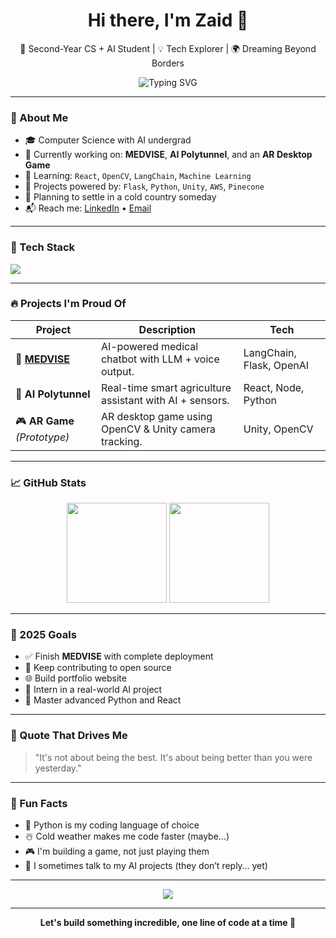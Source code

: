 <h1 align="center">Hi there, I'm Zaid 👋</h1>
<p align="center">
  🚀 Second-Year CS + AI Student | 💡 Tech Explorer | 🌍 Dreaming Beyond Borders
</p>

<p align="center">
  <img src="https://readme-typing-svg.demolab.com?font=Fira+Code&size=24&duration=3000&pause=1000&center=true&width=435&lines=AI+Enthusiast;Creative+Tech+Builder;Open+Source+Contributor;Future+Snow+Lover+%F0%9F%8F%A3" alt="Typing SVG" />
</p>

---

### 🧠 About Me

- 🎓 Computer Science with AI undergrad  
- 🔭 Currently working on: **MEDVISE**, **AI Polytunnel**, and an **AR Desktop Game**  
- 🌱 Learning: `React`, `OpenCV`, `LangChain`, `Machine Learning`  
- 🧩 Projects powered by: `Flask`, `Python`, `Unity`, `AWS`, `Pinecone`  
- 🧊 Planning to settle in a cold country someday  
- 📬 Reach me: [LinkedIn](www.linkedin.com/in/zaidahmadcodes) • [Email](zaidahmad25@outlook.com)

---

### 🚀 Tech Stack

<p align="left">
  <img src="https://skillicons.dev/icons?i=python,react,html,css,flask,opencv,unity,git,github,vscode,aws" />
</p>

---

### 🔥 Projects I'm Proud Of

| Project | Description | Tech |
|--------|-------------|------|
| 🏥 [**MEDVISE**](https://github.com/yourusername/medvise) | AI-powered medical chatbot with LLM + voice output. | LangChain, Flask, OpenAI |
| 🌿 **AI Polytunnel** | Real-time smart agriculture assistant with AI + sensors. | React, Node, Python |
| 🎮 **AR Game** *(Prototype)* | AR desktop game using OpenCV & Unity camera tracking. | Unity, OpenCV |

---

### 📈 GitHub Stats

<p align="center">
  <img src="https://github-readme-stats.vercel.app/api?username=yourusername&show_icons=true&theme=radical&hide=issues" height="160"/>
  <img src="https://github-readme-stats.vercel.app/api/top-langs/?username=yourusername&layout=compact&theme=radical" height="160"/>
</p>

---

### 🧭 2025 Goals

- ✅ Finish **MEDVISE** with complete deployment  
- 🔄 Keep contributing to open source  
- 🌐 Build portfolio website  
- 🎯 Intern in a real-world AI project  
- 🧠 Master advanced Python and React

---

### 💬 Quote That Drives Me

> "It's not about being the best. It's about being better than you were yesterday."

---

### 🎯 Fun Facts

- 🐍 Python is my coding language of choice
- ☃️ Cold weather makes me code faster (maybe...)
- 🎮 I'm building a game, not just playing them
- 🧠 I sometimes talk to my AI projects (they don’t reply… yet)

---

<p align="center">
  <img src="https://github-profile-trophy.vercel.app/?username=yourusername&theme=onedark&margin-w=15&no-frame=true" />
</p>

---

<p align="center">
  <b>Let's build something incredible, one line of code at a time 🚀</b>
</p>
